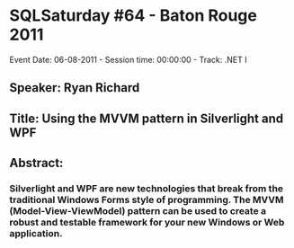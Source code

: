 # SQLSaturday #64 - Baton Rouge 2011
Event Date: 06-08-2011 - Session time: 00:00:00 - Track: .NET I
## Speaker: Ryan Richard
## Title: Using the MVVM pattern in Silverlight and WPF
## Abstract:
### Silverlight and WPF are new technologies that break from the traditional Windows Forms style of programming.  The MVVM (Model-View-ViewModel) pattern can be used to create a robust and testable framework for your new Windows or Web application.
